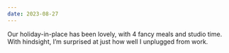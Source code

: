 ```yaml
---
date: 2023-08-27
---
```


Our holiday-in-place has been lovely, with 4 fancy meals and studio time. With hindsight, I’m surprised at just how well I unplugged from work.
